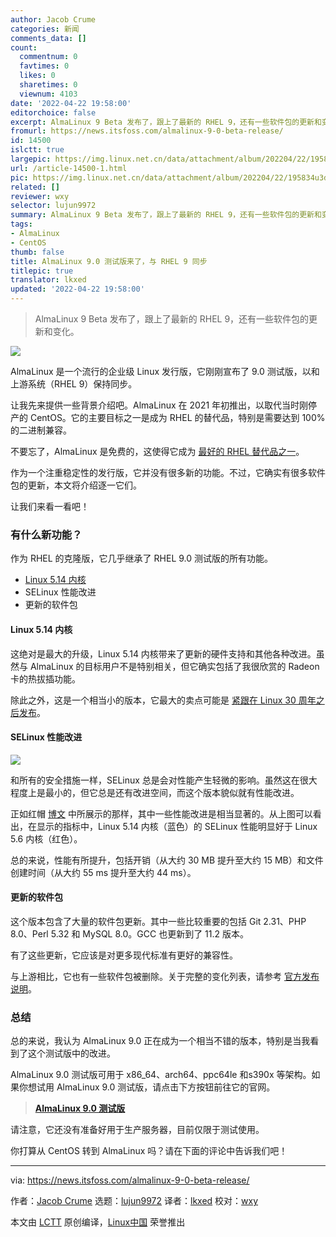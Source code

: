 ```yaml
---
author: Jacob Crume
categories: 新闻
comments_data: []
count:
  commentnum: 0
  favtimes: 0
  likes: 0
  sharetimes: 0
  viewnum: 4103
date: '2022-04-22 19:58:00'
editorchoice: false
excerpt: AlmaLinux 9 Beta 发布了，跟上了最新的 RHEL 9，还有一些软件包的更新和变化。
fromurl: https://news.itsfoss.com/almalinux-9-0-beta-release/
id: 14500
islctt: true
largepic: https://img.linux.net.cn/data/attachment/album/202204/22/195834u3dp6napace0wexl.jpg
url: /article-14500-1.html
pic: https://img.linux.net.cn/data/attachment/album/202204/22/195834u3dp6napace0wexl.jpg.thumb.jpg
related: []
reviewer: wxy
selector: lujun9972
summary: AlmaLinux 9 Beta 发布了，跟上了最新的 RHEL 9，还有一些软件包的更新和变化。
tags:
- AlmaLinux
- CentOS
thumb: false
title: AlmaLinux 9.0 测试版来了，与 RHEL 9 同步
titlepic: true
translator: lkxed
updated: '2022-04-22 19:58:00'
---
```



> 
> AlmaLinux 9 Beta 发布了，跟上了最新的 RHEL 9，还有一些软件包的更新和变化。
> 
> 
> 


![](/data/attachment/album/202204/22/195834u3dp6napace0wexl.jpg)


AlmaLinux 是一个流行的企业级 Linux 发行版，它刚刚宣布了 9.0 测试版，以和上游系统（RHEL 9）保持同步。


让我先来提供一些背景介绍吧。AlmaLinux 在 2021 年初推出，以取代当时刚停产的 CentOS。它的主要目标之一是成为 RHEL 的替代品，特别是需要达到 100% 的二进制兼容。


不要忘了，AlmaLinux 是免费的，这使得它成为 [最好的 RHEL 替代品之一](https://itsfoss.com/rhel-based-server-distributions/)。


作为一个注重稳定性的发行版，它并没有很多新的功能。不过，它确实有很多软件包的更新，本文将介绍逐一它们。


让我们来看一看吧！


### 有什么新功能？


作为 RHEL 的克隆版，它几乎继承了 RHEL 9.0 测试版的所有功能。


* [Linux 5.14 内核](https://news.itsfoss.com/kernel-5-14-release/)
* SELinux 性能改进
* 更新的软件包


#### Linux 5.14 内核


这绝对是最大的升级，Linux 5.14 内核带来了更新的硬件支持和其他各种改进。虽然与 AlmaLinux 的目标用户不是特别相关，但它确实包括了我很欣赏的 Radeon 卡的热拔插功能。


除此之外，这是一个相当小的版本，它最大的卖点可能是 [紧跟在 Linux 30 周年之后发布](https://news.itsfoss.com/kernel-5-14-release/)。


#### SELinux 性能改进


![](/data/attachment/album/202204/22/195834u44ntbsbtf8t7547.jpg)


和所有的安全措施一样，SELinux 总是会对性能产生轻微的影响。虽然这在很大程度上是最小的，但它总是还有改进空间，而这个版本貌似就有性能改进。


正如红帽 [博文](https://www.redhat.com/en/blog/improving-performance-and-space-efficiency-selinux) 中所展示的那样，其中一些性能改进是相当显著的。从上图可以看出，在显示的指标中，Linux 5.14 内核（蓝色）的 SELinux 性能明显好于 Linux 5.6 内核（红色）。


总的来说，性能有所提升，包括开销（从大约 30 MB 提升至大约 15 MB）和文件创建时间（从大约 55 ms 提升至大约 44 ms）。


#### 更新的软件包


这个版本包含了大量的软件包更新。其中一些比较重要的包括 Git 2.31、PHP 8.0、Perl 5.32 和 MySQL 8.0。GCC 也更新到了 11.2 版本。


有了这些更新，它应该是对更多现代标准有更好的兼容性。


与上游相比，它也有一些软件包被删除。关于完整的变化列表，请参考 [官方发布说明](https://wiki.almalinux.org/release-notes/9.0-beta.html)。


### 总结


总的来说，我认为 AlmaLinux 9.0 正在成为一个相当不错的版本，特别是当我看到了这个测试版中的改进。


AlmaLinux 9.0 测试版可用于 x86\_64、arch64、ppc64le 和s390x 等架构。如果你想试用 AlmaLinux 9.0 测试版，请点击下方按钮前往它的官网。



> 
> **[AlmaLinux 9.0 测试版](https://mirrors.almalinux.org/isos.html)**
> 
> 
> 


请注意，它还没有准备好用于生产服务器，目前仅限于测试使用。


你打算从 CentOS 转到 AlmaLinux 吗？请在下面的评论中告诉我们吧！




---


via: <https://news.itsfoss.com/almalinux-9-0-beta-release/>


作者：[Jacob Crume](https://news.itsfoss.com/author/jacob/) 选题：[lujun9972](https://github.com/lujun9972) 译者：[lkxed](https://github.com/lkxed) 校对：[wxy](https://github.com/wxy)


本文由 [LCTT](https://github.com/LCTT/TranslateProject) 原创编译，[Linux中国](https://linux.cn/) 荣誉推出